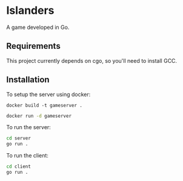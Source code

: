 # Islanders

A game developed in Go.

## Requirements

This project currently depends on cgo, so you'll need to install GCC.

## Installation

To setup the server using docker:

```docker
docker build -t gameserver .
```

```bash
docker run -d gameserver
```

To run the server:

```bash
cd server
go run .
```

To run the client:

```bash
cd client
go run .
```
